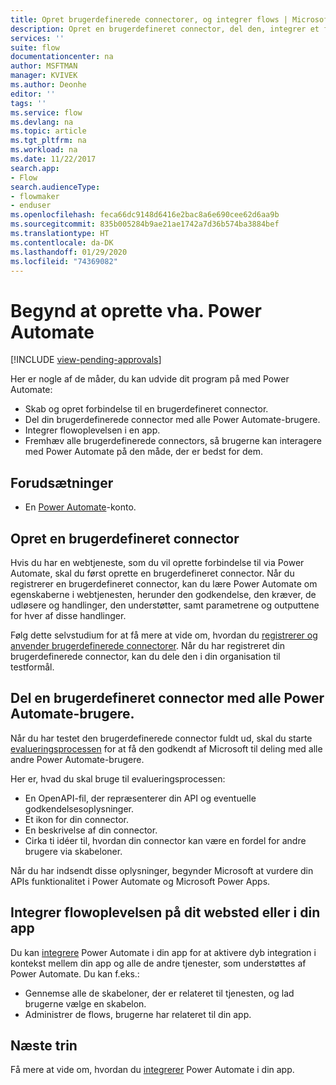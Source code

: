 ```yaml
---
title: Opret brugerdefinerede connectorer, og integrer flows | Microsoft Docs
description: Opret en brugerdefineret connector, del den, integrer et flow, og foretag dig meget andet end det.
services: ''
suite: flow
documentationcenter: na
author: MSFTMAN
manager: KVIVEK
ms.author: Deonhe
editor: ''
tags: ''
ms.service: flow
ms.devlang: na
ms.topic: article
ms.tgt_pltfrm: na
ms.workload: na
ms.date: 11/22/2017
search.app:
- Flow
search.audienceType:
- flowmaker
- enduser
ms.openlocfilehash: feca66dc9148d6416e2bac8a6e690cee62d6aa9b
ms.sourcegitcommit: 835b005284b9ae21ae1742a7d36b574ba3884bef
ms.translationtype: HT
ms.contentlocale: da-DK
ms.lasthandoff: 01/29/2020
ms.locfileid: "74369082"
---
```

# <a name="start-to-build-with-power-automate"></a>Begynd at oprette vha. Power Automate
[!INCLUDE [view-pending-approvals](includes/cc-rebrand.md)]

Her er nogle af de måder, du kan udvide dit program på med Power Automate:

* Skab og opret forbindelse til en brugerdefineret connector.
* Del din brugerdefinerede connector med alle Power Automate-brugere.
* Integrer flowoplevelsen i en app.
* Fremhæv alle brugerdefinerede connectors, så brugerne kan interagere med Power Automate på den måde, der er bedst for dem.

## <a name="prerequisites"></a>Forudsætninger

* En [Power Automate](https://flow.microsoft.com)-konto.

## <a name="create-a-custom-connector"></a>Opret en brugerdefineret connector

Hvis du har en webtjeneste, som du vil oprette forbindelse til via Power Automate, skal du først oprette en brugerdefineret connector. Når du registrerer en brugerdefineret connector, kan du lære Power Automate om egenskaberne i webtjenesten, herunder den godkendelse, den kræver, de udløsere og handlinger, den understøtter, samt parametrene og outputtene for hver af disse handlinger.

Følg dette selvstudium for at få mere at vide om, hvordan du [registrerer og anvender brugerdefinerede connectorer](https://powerapps.microsoft.com/tutorials/register-custom-api/). Når du har registreret din brugerdefinerede connector, kan du dele den i din organisation til testformål.

## <a name="share-a-custom-connector-with-all-power-automate-users"></a>Del en brugerdefineret connector med alle Power Automate-brugere.

Når du har testet den brugerdefinerede connector fuldt ud, skal du starte [evalueringsprocessen](https://flow.microsoft.com/blog/calling-all-saas-apps-now-you-can-build-your-own-connector-for-flow-and-logic-apps/) for at få den godkendt af Microsoft til deling med alle andre Power Automate-brugere.

Her er, hvad du skal bruge til evalueringsprocessen:

* En OpenAPI-fil, der repræsenterer din API og eventuelle godkendelsesoplysninger.
* Et ikon for din connector.
* En beskrivelse af din connector.
* Cirka ti idéer til, hvordan din connector kan være en fordel for andre brugere via skabeloner.

Når du har indsendt disse oplysninger, begynder Microsoft at vurdere din APIs funktionalitet i Power Automate og Microsoft Power Apps.

## <a name="embed-the-flow-experience-into-your-website-or-app"></a>Integrer flowoplevelsen på dit websted eller i din app

Du kan [integrere](developer/embed-flow-dev.md) Power Automate i din app for at aktivere dyb integration i kontekst mellem din app og alle de andre tjenester, som understøttes af Power Automate. Du kan f.eks.:

* Gennemse alle de skabeloner, der er relateret til tjenesten, og lad brugerne vælge en skabelon.
* Administrer de flows, brugerne har relateret til din app.

## <a name="next-steps"></a>Næste trin

Få mere at vide om, hvordan du [integrerer](developer/embed-flow-dev.md) Power Automate i din app.
